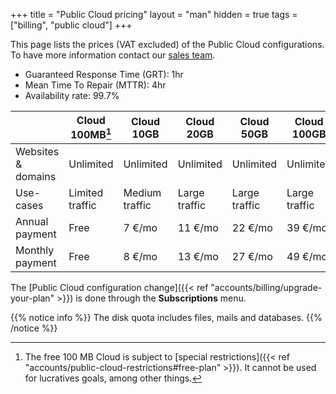 +++
title = "Public Cloud pricing"
layout = "man"
hidden = true
tags = ["billing", "public cloud"]
+++

This page lists the prices (VAT excluded) of the Public Cloud configurations. To have more information contact our [sales team](https://www.alwaysdata.com/en/).

* Guaranteed Response Time (GRT): 1hr
* Mean Time To Repair (MTTR): 4hr
* Availability rate: 99.7%

|                    | Cloud 100MB[^1] | Cloud 10GB     | Cloud 20GB    | Cloud 50GB    | Cloud 100GB | Cloud 150GB | Cloud 300GB |
| ------------------ | --------------- | -------------- | ------------- | ------------- | --------------- | --------------- | --------------- |
| Websites & domains | Unlimited       | Unlimited      | Unlimited     | Unlimited     | Unlimited       | Unlimited       | Unlimited       |
| Use-cases          | Limited traffic | Medium traffic | Large traffic | Large traffic | Large traffic   | Large traffic   | Large traffic   |
| Annual payment   | Free            | 7 €/mo          | 11 €/mo        | 22 €/mo        | 39 €/mo             | 59 €/mo             | 109 €/mo            |
| Monthly payment    | Free            | 8 €/mo            | 13 €/mo          | 27 €/mo          | 49 €/mo            | 69 €/mo            | 135 €/mo           |

The [Public Cloud configuration change]({{< ref "accounts/billing/upgrade-your-plan" >}}) is done through the **Subscriptions** menu.

{{% notice info %}}
The disk quota includes files, mails and databases.
{{% /notice %}}

[^1]: The free 100 MB Cloud is subject to [special restrictions]({{< ref "accounts/public-cloud-restrictions#free-plan" >}}). It cannot be used for lucratives goals, among other things.

